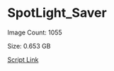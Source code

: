 # SpotLight_Saver

Image Count: 1055

Size: 0.653 GB

[Script Link](https://github.com/liuyal/Archive/blob/master/Python/Utilities/Miscellaneous/spotlight_saver.py)